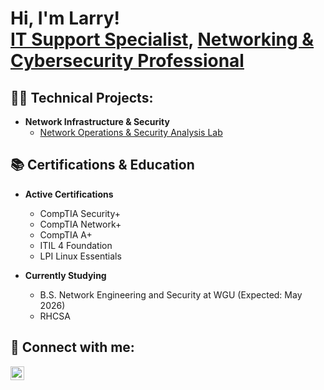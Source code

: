 <h1>Hi, I'm Larry! <br/><a href="https://github.com/larrytraylor">IT Support Specialist</a>, <a href="https://www.linkedin.com/in/larrytraylor/"> Networking & Cybersecurity Professional</a></h1>

<h2>👨‍💻 Technical Projects:</h2>

- <b>Network Infrastructure & Security</b>
  - [Network Operations & Security Analysis Lab](https://github.com/larrytraylor/Network-Operations-Security-Analysis-Lab)


<h2><b>📚 Certifications & Education</b></h2>

- <b>Active Certifications</b>

  - CompTIA Security+
  - CompTIA Network+ 
  - CompTIA A+
  - ITIL 4 Foundation
  - LPI Linux Essentials

- <b>Currently Studying</b> 
  - B.S. Network Engineering and Security at WGU (Expected: May 2026)
  - RHCSA

<h2>🤝 Connect with me:</h2>

[<img align="left" alt="LarryTraylor | LinkedIn" width="22px" src="https://cdn.jsdelivr.net/npm/simple-icons@v3/icons/linkedin.svg" />][linkedin]

[linkedin]: https://linkedin.com/in/larrytraylor

<!--
**larrytraylor/larrytraylor** is a ✨ _special_ ✨ repository because its `README.md` (this file) appears on your GitHub profile.
-->
